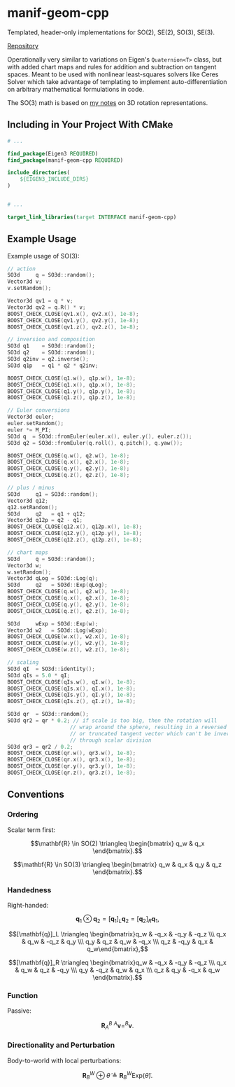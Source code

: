 # manif-geom-cpp

Templated, header-only implementations for SO(2), SE(2), SO(3), SE(3).

[Repository](https://github.com/goromal/manif-geom-cpp)

Operationally very similar to variations on Eigen's `Quaternion<T>` class, but with added chart maps and rules for addition and subtraction on tangent spaces. Meant to be used with nonlinear least-squares solvers like Ceres Solver which take advantage of templating to implement auto-differentiation on arbitrary mathematical formulations in code.

The SO(3) math is based on [my notes](https://notes.andrewtorgesen.com/doku.php?id=public:autonomy:math:3d-geometry:implementing-rotations) on 3D rotation representations.

## Including in Your Project With CMake

```cmake
# ...

find_package(Eigen3 REQUIRED)
find_package(manif-geom-cpp REQUIRED)

include_directories(
    ${EIGEN3_INCLUDE_DIRS}
)


# ...

target_link_libraries(target INTERFACE manif-geom-cpp)

```

## Example Usage

Example usage of SO(3):

```cpp
// action
SO3d     q = SO3d::random();
Vector3d v;
v.setRandom();

Vector3d qv1 = q * v;
Vector3d qv2 = q.R() * v;
BOOST_CHECK_CLOSE(qv1.x(), qv2.x(), 1e-8);
BOOST_CHECK_CLOSE(qv1.y(), qv2.y(), 1e-8);
BOOST_CHECK_CLOSE(qv1.z(), qv2.z(), 1e-8);

// inversion and composition
SO3d q1    = SO3d::random();
SO3d q2    = SO3d::random();
SO3d q2inv = q2.inverse();
SO3d q1p   = q1 * q2 * q2inv;

BOOST_CHECK_CLOSE(q1.w(), q1p.w(), 1e-8);
BOOST_CHECK_CLOSE(q1.x(), q1p.x(), 1e-8);
BOOST_CHECK_CLOSE(q1.y(), q1p.y(), 1e-8);
BOOST_CHECK_CLOSE(q1.z(), q1p.z(), 1e-8);

// Euler conversions
Vector3d euler;
euler.setRandom();
euler *= M_PI;
SO3d q  = SO3d::fromEuler(euler.x(), euler.y(), euler.z());
SO3d q2 = SO3d::fromEuler(q.roll(), q.pitch(), q.yaw());

BOOST_CHECK_CLOSE(q.w(), q2.w(), 1e-8);
BOOST_CHECK_CLOSE(q.x(), q2.x(), 1e-8);
BOOST_CHECK_CLOSE(q.y(), q2.y(), 1e-8);
BOOST_CHECK_CLOSE(q.z(), q2.z(), 1e-8);

// plus / minus
SO3d     q1 = SO3d::random();
Vector3d q12;
q12.setRandom();
SO3d     q2   = q1 + q12;
Vector3d q12p = q2 - q1;
BOOST_CHECK_CLOSE(q12.x(), q12p.x(), 1e-8);
BOOST_CHECK_CLOSE(q12.y(), q12p.y(), 1e-8);
BOOST_CHECK_CLOSE(q12.z(), q12p.z(), 1e-8);

// chart maps
SO3d     q = SO3d::random();
Vector3d w;
w.setRandom();
Vector3d qLog = SO3d::Log(q);
SO3d     q2   = SO3d::Exp(qLog);
BOOST_CHECK_CLOSE(q.w(), q2.w(), 1e-8);
BOOST_CHECK_CLOSE(q.x(), q2.x(), 1e-8);
BOOST_CHECK_CLOSE(q.y(), q2.y(), 1e-8);
BOOST_CHECK_CLOSE(q.z(), q2.z(), 1e-8);

SO3d     wExp = SO3d::Exp(w);
Vector3d w2   = SO3d::Log(wExp);
BOOST_CHECK_CLOSE(w.x(), w2.x(), 1e-8);
BOOST_CHECK_CLOSE(w.y(), w2.y(), 1e-8);
BOOST_CHECK_CLOSE(w.z(), w2.z(), 1e-8);

// scaling
SO3d qI  = SO3d::identity();
SO3d qIs = 5.0 * qI;
BOOST_CHECK_CLOSE(qIs.w(), qI.w(), 1e-8);
BOOST_CHECK_CLOSE(qIs.x(), qI.x(), 1e-8);
BOOST_CHECK_CLOSE(qIs.y(), qI.y(), 1e-8);
BOOST_CHECK_CLOSE(qIs.z(), qI.z(), 1e-8);

SO3d qr  = SO3d::random();
SO3d qr2 = qr * 0.2; // if scale is too big, then the rotation will
                    // wrap around the sphere, resulting in a reversed
                    // or truncated tangent vector which can't be inverted
                    // through scalar division
SO3d qr3 = qr2 / 0.2;
BOOST_CHECK_CLOSE(qr.w(), qr3.w(), 1e-8);
BOOST_CHECK_CLOSE(qr.x(), qr3.x(), 1e-8);
BOOST_CHECK_CLOSE(qr.y(), qr3.y(), 1e-8);
BOOST_CHECK_CLOSE(qr.z(), qr3.z(), 1e-8);
```

## Conventions

### Ordering

Scalar term first:

$$\mathbf{R} \in SO(2) \triangleq \begin{bmatrix} q_w & q_x \end{bmatrix}.$$

$$\mathbf{R} \in SO(3) \triangleq \begin{bmatrix} q_w & q_x & q_y & q_z \end{bmatrix}.$$

### Handedness

Right-handed:

$$\mathbf{q}_1 \otimes \mathbf{q}_2=[\mathbf{q}_1]_L\mathbf{q}_2=[\mathbf{q}_2]_R\mathbf{q}_1,$$

$$[\mathbf{q}]_L \triangleq \begin{bmatrix}q_w & -q_x & -q_y & -q_z \\\ q_x & q_w & -q_z & q_y \\\ q_y & q_z & q_w & -q_x \\\ q_z & -q_y & q_x & q_w\end{bmatrix},$$

$$[\mathbf{q}]_R \triangleq \begin{bmatrix}q_w & -q_x & -q_y & -q_z \\\ q_x & q_w & q_z & -q_y \\\ q_y & -q_z & q_w & q_x \\\ q_z & q_y & -q_x & q_w \end{bmatrix}.$$

### Function

Passive:

$$\mathbf{R}_A^B~^A\mathbf{v}=^B\mathbf{v}.$$

### Directionality and Perturbation

Body-to-world with local perturbations:

$$\mathbf{R}_B^W \oplus \tilde{\theta} \triangleq \mathbf{R}_B^W \text{Exp}\left(\tilde{\theta}\right).$$

